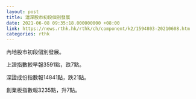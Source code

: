 ```yaml
---
layout: post
title: 滬深股市初段個別發展
date: 2021-06-08 09:35:18.000000000 +08:00
link: https://news.rthk.hk/rthk/ch/component/k2/1594803-20210608.htm
categories: rthk
---
```


內地股市初段個別發展。

上證指數較早報3591點，跌7點。

深證成份指數報14841點，跌21點。

創業板指數報3235點，升7點。
